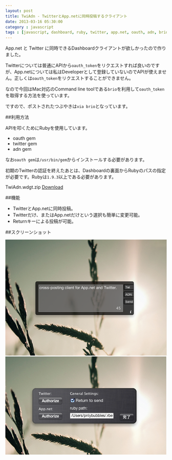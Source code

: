 ```yaml
---
layout: post
title: TwiAdn - TwitterとApp.netに同時投稿するクライアント
date: 2013-03-16 05:30:00
category : javascript
tags : [javascript, dashboard, ruby, twitter, app.net, oauth, adn, brio]
---
```


App.net と Twitter に同時できるDashboardクライアントが欲しかったので作りました。

Twitterについては普通にAPIから`oauth_token`をリクエストすれば良いのですが、App.netについては私はDeveloperとして登録していないのでAPIが使えません。正しくは`oauth_token`をリクエストすることができません。

なので今回はMac対応のCommand line toolである`brio`を利用して`oauth_token`を取得する方法を使っています。

ですので、ポストされたつぶやきは`via brio`となっています。

##利用方法

APIを叩くためにRubyを使用しています。

* oauth gem
* twitter gem
* adn gem

なお`oauth gem`は`/usr/bin/gem`からインストールする必要があります。

初期のTwitterの認証を終えたあとは、Dashboardの裏面からRubyのパスの指定が必要です。Rubyは`1.9.3`以上である必要があります。

TwiAdn.wdgt.zip
<a class="btn" href="http://cl.ly/Nbhq/download/TwiAdn.wdgt.zip">Download</a>

##機能

* TwitterとApp.netに同時投稿。
* Twitterだけ、またはApp.netだけという選択も簡単に変更可能。
* Returnキーによる投稿が可能。

##スクリーンショット

<img src="/img/2013-03-16-TwiAdn1.png" />

<img src="/img/2013-03-16-TwiAdn2.png" />